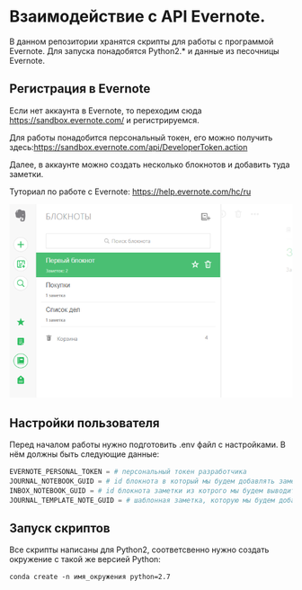 # Взаимодействие с API Evernote.

В данном репозитории хранятся скрипты для работы с программой Evernote.
Для запуска понадобятся Python2.* и данные из песочницы Evernote.

## Регистрация в Evernote

Если нет аккаунта в Evernote, то переходим сюда https://sandbox.evernote.com/ и регистрируемся. 

Для работы понадобится персональный токен, его можно получить здесь:https://sandbox.evernote.com/api/DeveloperToken.action

Далее, в аккаунте можно создать несколько блокнотов и добавить туда заметки.

Туториал по работе с Evernote: https://help.evernote.com/hc/ru

![](https://github.com/atskayasatana/Images/blob/1b2a82d30d041434b58a9fbc0e303f144a517735/%D0%91%D0%BB%D0%BE%D0%BA%D0%BD%D0%BE%D1%82%D1%8B.png)

## Настройки пользователя

Перед началом работы нужно подготовить .env файл с настройками. В нём должны быть следующие данные:
``` Python
EVERNOTE_PERSONAL_TOKEN = # персональный токен разработчика
JOURNAL_NOTEBOOK_GUID = # id блокнота в который мы будем добавлять заметки
INBOX_NOTEBOOK_GUID = # id блокнота заметки из котрого мы будем выводить на экран
JOURNAL_TEMPLATE_NOTE_GUID = # шаблонная заметка, которую мы будем добавлять в блокнот
```


## Запуск скриптов

Все скрипты написаны для Python2, соответсвенно нужно создать окружение с такой же версией Python:
```
conda create -n имя_окружения python=2.7
```





